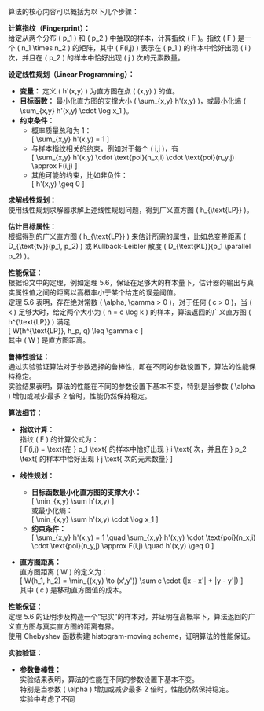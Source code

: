 算法的核心内容可以概括为以下几个步骤：  

**计算指纹（Fingerprint）：**  
给定从两个分布 \( p_1 \) 和 \( p_2 \) 中抽取的样本，计算指纹 \( F \)。指纹 \( F \) 是一个 \( n_1 \times n_2 \) 的矩阵，其中 \( F(i,j) \) 表示在 \( p_1 \) 的样本中恰好出现 \( i \) 次，并且在 \( p_2 \) 的样本中恰好出现 \( j \) 次的元素数量。  

**设定线性规划（Linear Programming）：**  
- **变量：** 定义 \( h'(x,y) \) 为直方图在点 \( (x,y) \) 的值。  
- **目标函数：** 最小化直方图的支撑大小 \( \sum_{x,y} h'(x,y) \)，或最小化熵 \( \sum_{x,y} h'(x,y) \cdot \log x_1 \)。  
- **约束条件：**  
  - 概率质量总和为 1：  
  \[
  \sum_{x,y} h'(x,y) = 1
  \]
  - 与样本指纹相关的约束，例如对于每个 \( i,j \)，有  
  \[
  \sum_{x,y} h'(x,y) \cdot \text{poi}(n_x,i) \cdot \text{poi}(n_y,j) \approx F(i,j)
  \]  
  - 其他可能的约束，比如非负性：  
  \[
  h'(x,y) \geq 0
  \]

**求解线性规划：**  
使用线性规划求解器求解上述线性规划问题，得到广义直方图 \( h_{\text{LP}} \)。  

**估计目标属性：**  
根据得到的广义直方图 \( h_{\text{LP}} \) 来估计所需的属性，比如总变差距离 \( D_{\text{tv}}(p_1, p_2) \) 或 Kullback-Leibler 散度 \( D_{\text{KL}}(p_1 \parallel p_2) \)。

**性能保证：**  
根据论文中的定理，例如定理 5.6，保证在足够大的样本量下，估计器的输出与真实属性值之间的距离以高概率小于某个给定的误差阈值。  
定理 5.6 表明，存在绝对常数 \( \alpha, \gamma > 0 \)，对于任何 \( c > 0 \)，当 \( k \) 足够大时，给定两个大小为 \( n = c \log k \) 的样本，算法返回的广义直方图 \( h^{\text{LP}} \) 满足  
\[
W(h^{\text{LP}}, h_p, q) \leq \gamma c
\]  
其中 \( W \) 是直方图距离。

**鲁棒性验证：**  
通过实验验证算法对于参数选择的鲁棒性，即在不同的参数设置下，算法的性能保持稳定。  
实验结果表明，算法的性能在不同的参数设置下基本不变，特别是当参数 \( \alpha \) 增加或减少最多 2 倍时，性能仍然保持稳定。  

**算法细节：**  
- **指纹计算：**  
  指纹 \( F \) 的计算公式为：  
  \[
  F(i,j) = \text{在 } p_1 \text{ 的样本中恰好出现 } i \text{ 次，并且在 } p_2 \text{ 的样本中恰好出现 } j \text{ 次的元素数量}
  \]

- **线性规划：**  
  - **目标函数最小化直方图的支撑大小：**  
  \[
  \min_{x,y} \sum h'(x,y)
  \]  
  或最小化熵：  
  \[
  \min_{x,y} \sum h'(x,y) \cdot \log x_1
  \]
  - **约束条件：**  
  \[
  \sum_{x,y} h'(x,y) = 1 \quad \sum_{x,y} h'(x,y) \cdot \text{poi}(n_x,i) \cdot \text{poi}(n_y,j) \approx F(i,j) \quad h'(x,y) \geq 0
  \]

- **直方图距离：**  
  直方图距离 \( W \) 的定义为：  
  \[
  W(h_1, h_2) = \min_{(x,y) \to (x',y')} \sum c \cdot (|x - x'| + |y - y'|)
  \]  
  其中 \( c \) 是移动直方图值的成本。

**性能保证：**  
定理 5.6 的证明涉及构造一个“忠实”的样本对，并证明在高概率下，算法返回的广义直方图与真实直方图的距离有界。  
使用 Chebyshev 函数构建 histogram-moving scheme，证明算法的性能保证。  

**实验验证：**  
- **参数鲁棒性：**  
  实验结果表明，算法的性能在不同的参数设置下基本不变。  
  特别是当参数 \( \alpha \) 增加或减少最多 2 倍时，性能仍然保持稳定。  
  实验中考虑了不同